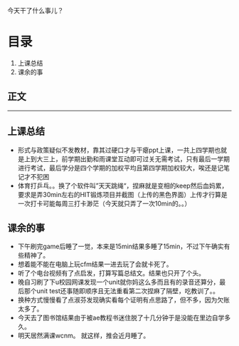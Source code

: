 今天干了什么事儿？

# 目录
1. 上课总结
2. 课余的事
## 正文

---
## 上课总结

- 形式与政策疑似不发教材，靠其过硬口才与干瘪ppt上课，一共上四学期也就是上到大三上，前学期出勤和雨课堂互动即可过关无需考试，只有最后一学期进行考试，最后学分是四个学期的加权平均且第四学期加权较大，唉还是记笔记才不犯困
- 体育打乒乓。。换了个软件叫”天天跳绳“，捏麻就是变相的keep然后血妈累，要求是弄30min左右的HIT锻炼项目并截图（上传的黑色界面）上传才行算是一次打卡可能每周三打卡渺茫（今天就只弄了一次10min的。。）
## 课余的事
- 下午刷完game后睡了一觉，本来是15min结果多睡了15min，不过下午确实有些精神了。
- 想着能不能在电脑上玩cfm结果一进去玩了会就卡死了。
- 听了个电台视频有了点启发，打算写篇总结文。结果也只开了个头。
- 晚自习刷了下u校园网课发现一个unit就你妈这么多而且有的录音还算分，最后那个unit test还事随即顺序且无法重看第二次捏麻了隔壁，吃教训了。。
- 换种方式慢慢看了点淑芬发现确实看每个证明有点思路了，但不多，因为欠账太多了。
- 今天去了图书馆结果由于被ae教程书迷住脱了十几分钟于是没能在里边自学多久。
- 明天居然满课wcnm。
就这样，推会近月睡了。